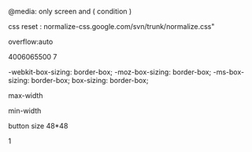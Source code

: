 
<meta name="viewport" content="width=device-width, initial-scale=1.0">

<link rel="stylesheet" href="http://netdna.bootstrapcdn.com/bootstrap/3.1.1/css/bootstrap.min.css">

@media: only screen and ( condition )

css reset : normalize-css.google.com/svn/trunk/normalize.css"

<meta http-equiv="X-UA-Compatible" content="IE=edge">

overflow:auto

4006065500 7

-webkit-box-sizing: border-box;
-moz-box-sizing: border-box;
-ms-box-sizing: border-box;
box-sizing: border-box;

max-width

min-width

button size 48*48

1
